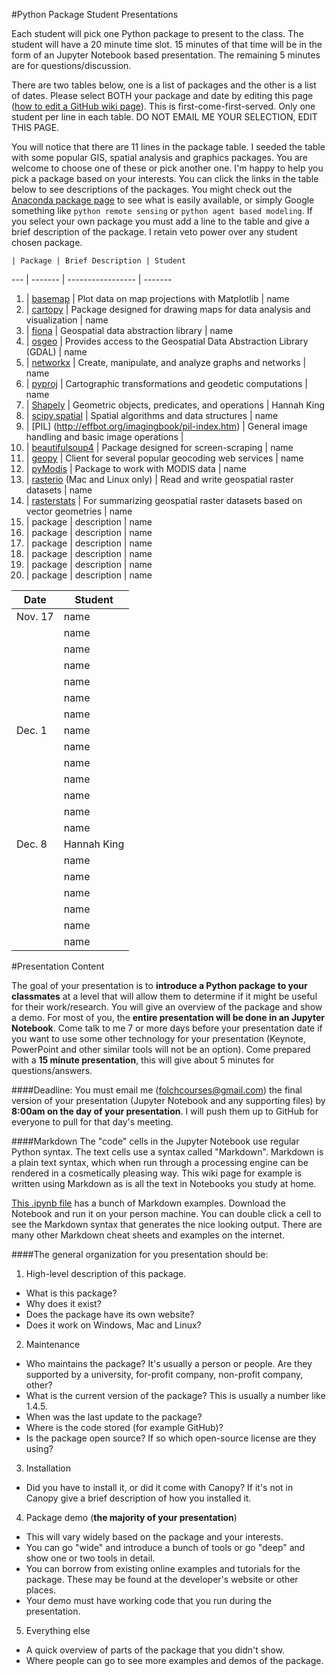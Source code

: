 #Python Package Student Presentations

Each student will pick one Python package to present to the class.  The student will have a 20 minute time slot.  15 minutes of that time will be in the form of an Jupyter Notebook based presentation.  The remaining 5 minutes are for questions/discussion.

There are two tables below, one is a list of packages and the other is a list of dates.  Please select BOTH your package and date by editing this page ([how to edit a GitHub wiki page](https://help.github.com/articles/editing-wiki-pages-via-the-online-interface)).  This is first-come-first-served.  Only one student per line in each table. DO NOT EMAIL ME YOUR SELECTION, EDIT THIS PAGE.

You will notice that there are 11 lines in the package table.  I seeded the table with some popular GIS, spatial analysis and graphics packages. You are welcome to choose one of these or pick another one. I'm happy to help you pick a package based on your interests.  You can click the links in the table below to see descriptions of the packages.  You might check out the [Anaconda package page](https://docs.continuum.io/anaconda/pkg-docs) to see what is easily available, or simply Google something like `python remote sensing` or `python agent based modeling`. If you select your own package you must add a line to the table and give a brief description of the package. I retain veto power over any student chosen package.


    | Package | Brief Description | Student
--- | ------- | ----------------- | -------
1. | [basemap](http://matplotlib.org/basemap) | Plot data on map projections with Matplotlib | name
2. | [cartopy](http://scitools.org.uk/cartopy/docs/latest) | Package designed for drawing maps for data analysis and visualization | name
3. | [fiona](https://github.com/Toblerity/Fiona) | Geospatial data abstraction library |  name
4. | [osgeo](http://trac.osgeo.org/gdal/wiki/GdalOgrInPython) | Provides access to the Geospatial Data Abstraction Library (GDAL) | name
5. | [networkx](http://networkx.github.io) | Create, manipulate, and analyze graphs and networks |  name
6. | [pyproj](https://code.google.com/p/pyproj/) | Cartographic transformations and geodetic computations |  name
7. | [Shapely](https://github.com/Toblerity/Shapely) | Geometric objects, predicates, and operations |  Hannah King
8. | [scipy.spatial](http://docs.scipy.org/doc/scipy/reference/spatial.html) | Spatial algorithms and data structures |  name
10. | [PIL] (http://effbot.org/imagingbook/pil-index.htm) | General image handling and basic image operations |  
11.  | [beautifulsoup4](http://www.crummy.com/software/BeautifulSoup/) | Package designed for screen-scraping | name
12. | [geopy](https://github.com/geopy/geopy) | Client for several popular geocoding web services | name
13. | [pyModis](http://www.pymodis.org) | Package to work with MODIS data | name
14. | [rasterio](https://github.com/mapbox/rasterio) (Mac and Linux only) | Read and write geospatial raster datasets | name
15. | [rasterstats](http://pythonhosted.org/rasterstats/) | For summarizing geospatial raster datasets based on vector geometries | name
16. | package | description | name
17. | package | description | name
18. | package | description | name
19. | package | description | name
20. | package | description | name
21. | package | description | name


Date    | Student
----    | -------
Nov. 17 | name
        | name
        | name
        | name
        | name
        | name
        | name
Dec. 1  | name
        | name
        | name
        | name
        | name
        | name
        | name
Dec. 8  | Hannah King
        | name
        | name
        | name
        | name
        | name
        | name

#Presentation Content

The goal of your presentation is to **introduce a Python package to your classmates** at a level that will allow them to determine if it might be useful for their work/research.  You will give an overview of the package and show a demo.  For most of you, the **entire presentation will be done in an Jupyter Notebook**.  Come talk to me 7 or more days before your presentation date if you want to use some other technology for your presentation (Keynote, PowerPoint and other similar tools will not be an option).  Come prepared with a **15 minute presentation**, this will give about 5 minutes for questions/answers.

####Deadline:
You must email me (folchcourses@gmail.com) the final version of your presentation (Jupyter Notebook and any supporting files) by **8:00am on the day of your presentation**.  I will push them up to GitHub for everyone to pull for that day's meeting.

####Markdown
The "code" cells in the Jupyter Notebook use regular Python syntax.  The text cells use a syntax called "Markdown".  Markdown is a plain text syntax, which when run through a processing engine can be rendered in a cosmetically pleasing way.  This wiki page for example is written using Markdown as is all the text in Notebooks you study at home.

[This .ipynb file](https://raw.githubusercontent.com/profjsb/python-bootcamp/master/Lectures/04_IPythonNotebookIntroduction/Markdown%20Cells.ipynb) has a bunch of Markdown examples.  Download the Notebook and run it on your person machine.  You can double click a cell to see the Markdown syntax that generates the nice looking output. There are many other Markdown cheat sheets and examples on the internet.


####The general organization for you presentation should be:
 1. High-level description of this package.
   * What is this package?
   * Why does it exist? 
   * Does the package have its own website?
   * Does it work on Windows, Mac and Linux?
 2. Maintenance
   * Who maintains the package?  It's usually a person or people. Are they supported by a university, for-profit company, non-profit company, other?
   * What is the current version of the package? This is usually a number like 1.4.5.
   * When was the last update to the package?
   * Where is the code stored (for example GitHub)?
   * Is the package open source? If so which open-source license are they using?
 3. Installation
   * Did you have to install it, or did it come with Canopy?  If it's not in Canopy give a brief description of how you installed it.
 4. Package demo (**the majority of your presentation**)
   * This will vary widely based on the package and your interests.
   * You can go "wide" and introduce a bunch of tools or go "deep" and show one or two tools in detail.
   * You can borrow from existing online examples and tutorials for the package.  These may be found at the developer's website or other places.
   * Your demo must have working code that you run during the presentation.
 5. Everything else
   * A quick overview of parts of the package that you didn't show.
   * Where people can go to see more examples and demos of the package.